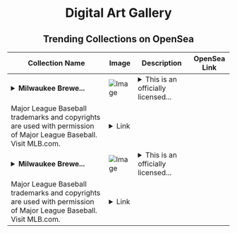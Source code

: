 <div align="center">

# Digital Art Gallery

## Trending Collections on OpenSea

| Collection Name                       | Image                                                                                     | Description                       | OpenSea Link                                                                                          |
|---------------------------------------|-------------------------------------------------------------------------------------------|-----------------------------------|--------------------------------------------------------------------------------------------------------|
| **<details><summary>Milwaukee Brewe...</summary>Milwaukee Brewers™ Luis Urias Postseason Base Navy 21 Uncommon</details>** | ![Image](https://i.seadn.io/s/raw/files/72cc4486779802859d366670e87dd186.jpg?w=500&auto=format?w=200&auto=format) | <details><summary>This is an officially licensed...</summary>This is an officially licensed NFT from the 2021 Topps MLB Postseason NFT Collection. This collection includes over 400 unique Topps® NFT collectible designs that showcase the key players who helped punch their team's ticket to the postseason and beyond! Collectors can own their favorite players and clubs through the first-ever Topps NFT-exclusive MLB collectible set that commemorates each round of an unforgettable postseason. Visit ToppsNFTs.com for more details on this release.
Major League Baseball trademarks and copyrights are used with permission of Major League Baseball. Visit MLB.com.</details> | <details><summary>Link</summary>[Milwaukee Brewers™ Luis Urias Postseason Base Navy 21 Uncommon](https://opensea.io/collection/milwaukee-brewers-tm-luis-urias-postseason-base--1)</details> |
| **<details><summary>Milwaukee Brewe...</summary>Milwaukee Brewers™ Luis Urias Postseason Base Navy 21 Uncommon</details>** | ![Image](https://i.seadn.io/s/raw/files/72cc4486779802859d366670e87dd186.jpg?w=500&auto=format?w=200&auto=format) | <details><summary>This is an officially licensed...</summary>This is an officially licensed NFT from the 2021 Topps MLB Postseason NFT Collection. This collection includes over 400 unique Topps® NFT collectible designs that showcase the key players who helped punch their team's ticket to the postseason and beyond! Collectors can own their favorite players and clubs through the first-ever Topps NFT-exclusive MLB collectible set that commemorates each round of an unforgettable postseason. Visit ToppsNFTs.com for more details on this release.
Major League Baseball trademarks and copyrights are used with permission of Major League Baseball. Visit MLB.com.</details> | <details><summary>Link</summary>[Milwaukee Brewers™ Luis Urias Postseason Base Navy 21 Uncommon](https://opensea.io/collection/milwaukee-brewers-tm-luis-urias-postseason-base-na)</details> |

</div>